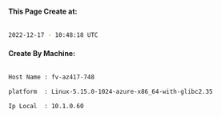 
   
#### This Page Create at:

```bash

2022-12-17 - 10:48:18 UTC

```

#### Create By Machine:

```bash

Host Name : fv-az417-748

platform  : Linux-5.15.0-1024-azure-x86_64-with-glibc2.35

Ip Local  : 10.1.0.60

```

